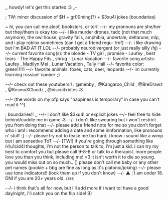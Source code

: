 ,, howdy! let's get this started :3 _-

; TW: minor discussion of $H + gr00ming(?) + $3xu4l jokes (boundaries)

~ hi, you can call me aloof, booksters, or tori!
--/- my pronouns are she/her but they/them is okay too
--/- i like murder drones, tadc (not that much anymore), the owl house, gravity falls, amphibia, undertale, deltarune, mlp, and i play roblox sometimes (can I get a friend requ- /ref)
--/- i like drawing but i'm BAD AT IT LOL
--/- probably neurodivergent (or just really silly /hj)
--/- current favorite song(s): the blonde - TV girl , promise - Laufey , best tears - The Happy Fits , shrug - Lunar Vacation
--/- favorite song artists: Laufey , Madilyn Mei , Lunar Vacation , Tally Hall
--/- favorite color: green!1!!1
--/- favorite animals: foxes, cats, deer, leopards
--/- im currently learning russian! привет ;)

--/- check out these youtubers!! : @mebby , @Kangaroo_Child , @BreDrawz , @KosmoXCloudz , @biscuitxbites :3

--/- (the words on my pfp says "happiness is temporary" in case you can't read it ^^)

; boundaries!! ,,
--/- i don't like $3xu4l or explicit jokes
--/- feel free to hide behind/cuddle me in game :3
--/- i don't like swearing but i won't restrict you from doing that
--/- please add a friend note for me so you don't forget who i am! i recommend adding a date and some innformation, like pronouns n' stuff :]
--/- please try not to tease me too hard, i know i sound like a wimp but i am sensetive ToT
--/- [TW!] if you're going through something like $H/$u1cid4l thoughts, i'm not the person to talk to, i'm just a kid. i can try my best to comfort you but please call 9-8-8 or talk to a  therapist. more people love you than you think, including me! <3 it isn't worth it to die so young. you would miss out on so much.. []
please don't call me baby or any other pet names (pookie + bbg are fine as long as it's platonic/joking)
--/- please use tone indicators!! (look them up if you don't know)
--/- ⚠️ ; I am under 18. DNI if you are 20+ years old. /srs

--/- i think that's all for now, but i'll add more if i want to! have a good day/night, i'll catch you on the flip side! B)

<!---
2al00f/2al00f is a ✨ special ✨ repository because its `README.md` (this file) appears on your GitHub profile.
You can click the Preview link to take a look at your changes.
--->
